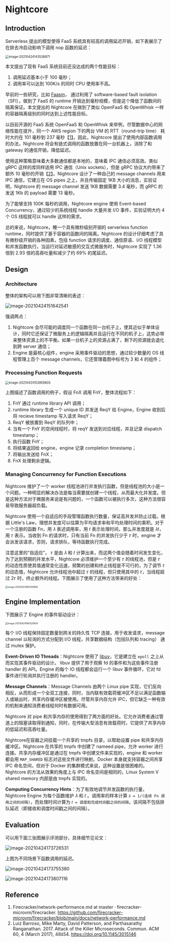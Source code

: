 # Nightcore

## Introduction

Serverless 提出的模型使得 FaaS 系统具有较高的调用延迟开销，如下表展示了在排去冷启动影响下调用 nop 函数的延迟：

<img src="img/image-20210424143538871.png" alt="image-20210424143538871" style="zoom:70%;" />

本文提出了现有 FaaS 系统目前还没达成的两个性能目标：

1. 调用延迟基本小于 100 毫秒；
2. 调用率可以达到 100K/s 的同时 CPU 使用率不高。

早前的一些研究，比如 [Faasm](https://www.usenix.org/conference/atc20/presentation/shillaker)， 通过利用了 software-based fault isolation（SFI），做到了 FaaS 的 runtime 开销达到毫秒规模，但是这个降低了函数间的隔离保证。本文提出的 Nightcore 在做到了类似 OpenFaaS 和 OpenWhisk 一样的容器隔离级别的同时达到上述性能目标。

以目前开源的 FaaS 系统 OpenFaaS 和 OpenWhisk 来举例，尽管数据中心的网络性能在提升，同一个 AWS region 下的两台 VM 的 RTT（round-trip time） 耗时大约在 101 毫秒到 237 毫秒【[1](https://github.com/firecracker-microvm/firecracker/blob/main/docs/network-performance.md)】。因此，Nightcore 提出了使用内部函数调用的办法，Nightcore 将会有链式调用的函数放置在同一台机器上，消除了和 gateway 的通信开销，降低延迟。

使用这种策略意味着大多数通信都是本地的，意味着 IPC 通信必须高效。类似 gRPC 这样的库同样适用 IPC 通信（Unix sockets），但是 gRPC 协议大约带来了额外 10 毫秒的开销【[2](https://dl.acm.org/doi/10.1145/3015146)】。Nightcore 设计了一种自己的 message channels 用来 IPC 通信，它建立在 OS pipes 之上，并且传输固定 1KB 大小的消息，实验证明，Nightcore 的 message channel 发送 1KB 数据需要 3.4 毫秒，而 gRPC 的发送 1Kb 的 payload 需要 13 毫秒。

为了能够支持 100K 每秒的调用，Nightcore engine 使用 Event-based Concurrency，通过较少的系统线程 handle 大量并发 I/O 事件，实验证明大约 4 个 OS 线程就可以 handle 这样的需求。

总的来说，Nightcore，睡一个具有微秒级别开销的 serverless function runtime，同时提供了基于容器的函数间的隔离。Nightcore 的设计仔细考虑了具有微秒级开销的各种因素，包括 function 请求的调度、通信原语、I/O 线程模型和并发函数执行。当运行对延迟敏感的交互式微服务时，Nightcore 实现了 1.36 倍到 2.93 倍的高吞吐量和减少了约 69% 的尾延迟。

## Design

### Architecture

整体的架构可以用下图非常清晰的表述：

![image-20210424151642541](img/image-20210424151642541.png)

强调两点：

1. Nightcore 会尽可能的调度同一个函数在同一台机子上，使其近似于单体设计，同时它还保证了微服务上的逻辑隔离并且运行在不同的机子上，这势必带来整体资源上的不平衡。如果一台机子上的资源占满了，剩下的资源就会退化到跨 server 通信；
2. Engine 是最核心组件，engine 采用事件驱动的思想，通过较少数量的 OS 线程管理上百个 message channels，它还管理着图中标号为 3 和 4 的组件；

### Processing Function Requests

<img src="img/image-20210424153959805.png" alt="image-20210424153959805" style="zoom:70%;" />

上图描述了函数调用的例子，假设 FnX 调用 FnY，整体流程如下：

1. FnY 通过 runtime library API 调用；
2. runtime library 生成一个 unique ID 并发送 ReqY 给 Engine，Engine 收到后将 recieve timestamp 写入请求 ReqY；
3. ReqY 被放置到 ReqY 的队列中；
4. 当有一个 FnY 的空闲线程时，将 reqY 发送到对应线程，并且记录 dispatch timestamp；
5. 执行函数 FnY；
6. 将结果返回给 engine，engine 记录 completion timestamp；
7. 将输出发送给 FnX；
8. FnX 处理剩余逻辑。

### Managing Concurrency for Function Executions

Nightcore 维护了一个 worker 线程池进行并发执行函数，但是线程池的大小是一个问题。一种明显的解决办法是每当需要就创建一个线程，从而最大化并发度。但是这种方法对于微服务来说是有问题的，一个函数可以被执行多次，这种方法很容易导致服务器超负载。

Nightcore 使用一个自适应的手段管理函数执行数量，保证高并发并防止过载。根据 Little's Law，理想并发度可以估算为平均请求率和平均处理时间的乘积。对于一个注册的函数 Fn，用 𝜆 表述调用率，用 𝑡 表示处理时间，那么并发度就是 𝜆𝑡，用 𝜏 表示。当收到 Fn 的请求时，只有当前 Fn 的并发执行少于 𝜏 时，engine 才会派发该请求，否则，请求排队，等待函数执行完成。

注意这里的“自适应”， 𝜏 是由 𝜆 和 𝑡 计算出来，而这两个值会随着时间发生变化，为了达到预期的并发水平，Nightcore 必须维护一个至少有 𝜏 的线程池，但是 𝜏 的动态性质使其值通常变化迅速，频繁的创建和终止线程是不可行的，为了调节 𝜏 的动态值，Nightcore 允许线程池中超过 𝜏  的线程，但只使用其中的 𝜏，当线程超过 2𝜏 时，终止额外的线程。下图展示了使用了这种方法带来的好处：

<img src="img/image-20210424162540856.png" alt="image-20210424162540856" style="zoom:50%;" />

## Engine Implementation

下图展示了 Engine 的事件驱动设计：

<img src="img/image-20210424164320924.png" alt="image-20210424164320924" style="zoom:50%;" />

每个 I/O 线程保持固定数量到网关的持久性 TCP 连接，用于收发请求，message channel 以轮询的方式分配到 I/O 线程，共享数据结构（包括队列和 tracing） 通过 mutex 保护。

**Event-Driven IO Threads**：Nightcore 使用了 [libuv](https://github.com/libuv/libuv)，它是建立在 `epoll` 之上从而实现其事件驱动的设计。 libuv 提供了用于观察 fd 的事件和为这些事件注册 handler 的 API。Engine 的每个 IO 线程都会运行一个 libuv 事件循环，它对 fd 事件进行轮询并执行注册的 handler。

**Message Channels**：Message Channels 由两个 Linux pipe 实现，它们反向相反，从而形成一个全双工连接，同时，当内联有效载荷缓冲区不足以满足函数输入或输出时，共享内存缓冲区被使用。尽管共享内存允许 IPC，但它缺乏一种有效的机制来通知消费者线程何时有数据可用。

Nightcore 对 pipe 和共享内存的使用得到了两方面的好处。它允许消费者通过管道上的阻塞读取得到通知，同时，在传输大型消息有效载荷时，它提供了共享内存的低延迟和高吞吐量。

Nightcore在容器之间挂载一个共享的 tmpfs 目录，以帮助设置 pipe 和共享内存缓冲区。Nightcore 在共享的 tmpfs 中创建了 nameed pipe，允许 worker 进行连接。共享内存缓冲区是通过在 tmpfs 中创建文件来实现的，engine 和 worker 都会用 `MAP_SHARED` 标志对这些文件进行映射。Docker 本身就支持容器之间共享 IPC 命名空间，但对于 Docker 的集群模式来说，这种设置是很困难的。Nightcore 的方法从效果的角度上与 IPC 命名空间是相同的，Linux System V shared memory 内部是由 tmpfs 实现的。

**Computing Concurrency Hints**：为了有效地调节并发函数的执行量，Nightcore Engine 为每个函数维护 𝜆 和 𝑡 。调用率的样本计算 `𝜆 = 1/(连续 Fn 调用之间的间隔)`，而处理时间计算为 `𝑡 = 调度和完成时间戳之间的间隔`，该间隔不包括排队延迟（即接收和调度时间戳之间的间隔）。

## Evaluation

可以用下面三张图展示评测部分，具体细节见论文：

![image-20210424173726531](img/image-20210424173726531.png)

上图为不同场景下函数调用的延迟。

![image-20210424173755380](img/image-20210424173755380.png)

![image-20210424173807116](img/image-20210424173807116.png)

## Reference

1. Firecracker/network-performance.md at master · firecracker-microvm/firecracker. https://github.com/firecracker-microvm/firecracker/blob/main/docs/network-performance.md
2. Luiz Barroso, Mike Marty, David Patterson, and Parthasarathy Ranganathan. 2017. Attack of the Killer Microseconds. Commun. ACM 60, 4 (March 2017), 48ś54. https://doi.org/10.1145/3015146